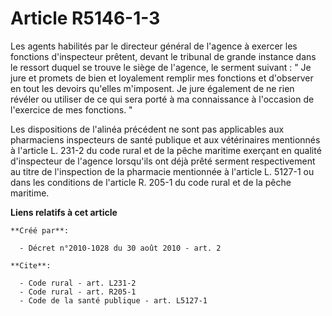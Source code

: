 # Article R5146-1-3

Les agents habilités par le directeur général de l'agence à exercer les fonctions d'inspecteur prêtent, devant le tribunal de
grande instance dans le ressort duquel se trouve le siège de l'agence, le serment suivant : " Je jure et promets de bien et
loyalement remplir mes fonctions et d'observer en tout les devoirs qu'elles m'imposent. Je jure également de ne rien révéler
ou utiliser de ce qui sera porté à ma connaissance à l'occasion de l'exercice de mes fonctions. " 

Les dispositions de l'alinéa précédent ne sont pas applicables aux pharmaciens inspecteurs de santé publique et aux
vétérinaires mentionnés à l'article L. 231-2 du code rural et de la pêche maritime exerçant en qualité d'inspecteur de
l'agence lorsqu'ils ont déjà prêté serment respectivement au titre de l'inspection de la pharmacie mentionnée à l'article L.
5127-1 ou dans les conditions de l'article R. 205-1 du code rural et de la pêche maritime.

**Liens relatifs à cet article**

	**Créé par**:

	  - Décret n°2010-1028 du 30 août 2010 - art. 2

	**Cite**:

	  - Code rural - art. L231-2
	  - Code rural - art. R205-1
	  - Code de la santé publique - art. L5127-1
